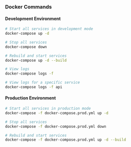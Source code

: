 ### Docker Commands

#### Development Environment
```bash
# Start all services in development mode
docker-compose up -d

# Stop all services
docker-compose down

# Rebuild and start services
docker-compose up -d --build

# View logs
docker-compose logs -f

# View logs for a specific service
docker-compose logs -f api
```

#### Production Environment
```bash
# Start all services in production mode
docker-compose -f docker-compose.prod.yml up -d

# Stop all services
docker-compose -f docker-compose.prod.yml down

# Rebuild and start services
docker-compose -f docker-compose.prod.yml up -d --build
```
